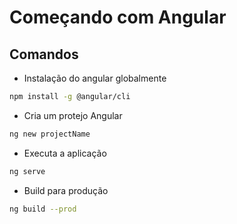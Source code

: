 # Começando com Angular
## Comandos
- Instalação do angular globalmente
```sh
npm install -g @angular/cli
```

- Cria um protejo Angular
```sh
ng new projectName
```

- Executa a aplicação
```sh
ng serve
```

- Build para produção
```sh
ng build --prod
```

